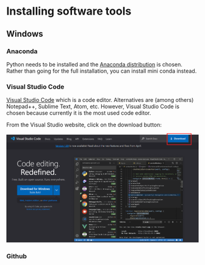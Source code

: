 # Installing software tools

## Windows

### Anaconda

Python needs to be installed and the [Anaconda distribution](https://www.anaconda.com/) is chosen. Rather than going for the full installation, you can install mini conda instead. 

### Visual Studio Code

[Visual Studio Code](https://code.visualstudio.com/) which is a code editor. Alternatives are (among others) Notepad++, Sublime Text, Atom, etc. However, Visual Studio Code is chosen because currently it is the most used code editor.

From the Visual Studio website, click on the download button:

![Alt text](images/img_vscode_02.png)





### Github 
